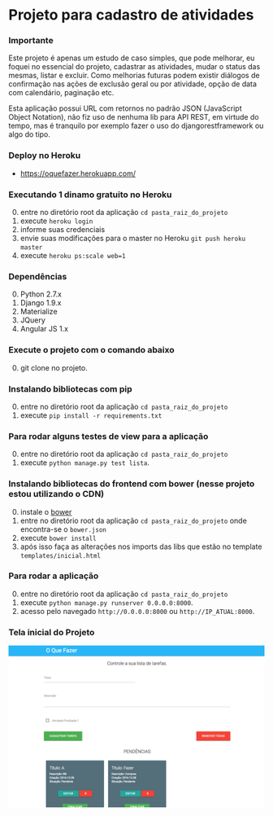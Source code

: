 # Projeto para cadastro de atividades

### Importante

Este projeto é apenas um estudo de caso simples, que pode melhorar, eu foquei no essencial do projeto, cadastrar as atividades, mudar o status das mesmas, listar e excluir. Como melhorias futuras podem existir diálogos de confirmação nas ações de exclusão geral ou por atividade, opção de data com calendário, paginação etc.

Esta aplicação possui URL com retornos no padrão JSON (JavaScript Object Notation), não fiz uso de nenhuma lib para API REST, em virtude do tempo, mas é tranquilo por exemplo fazer o uso do djangorestframework ou algo do tipo.

### Deploy no Heroku

* https://oquefazer.herokuapp.com/

### Executando 1 dinamo gratuito no Heroku

0. entre no diretório root  da aplicação `cd pasta_raiz_do_projeto`
0. execute `heroku login`
0. informe suas credenciais
0. envie suas modificações para o master no Heroku `git push heroku master`
0. execute `heroku ps:scale web=1`

### Dependências

0. Python 2.7.x
0. Django 1.9.x
0. Materialize
0. JQuery
0. Angular JS 1.x

### Execute o projeto com o comando abaixo

0. git clone no projeto.

### Instalando bibliotecas com pip

0. entre no diretório root da aplicação `cd pasta_raiz_do_projeto`
0. execute `pip install -r requirements.txt`

### Para rodar alguns testes de view para a aplicação

0. entre no diretório root da aplicação `cd pasta_raiz_do_projeto`
0. execute `python manage.py test lista`.

### Instalando bibliotecas do frontend com bower (nesse projeto estou utilizando o CDN)

0. instale o [bower](http://bower.io/)
0. entre no diretório root da aplicação `cd pasta_raiz_do_projeto` onde encontra-se o `bower.json`
0. execute `bower install`
0. após isso faça as alterações nos imports das libs que estão no template `templates/inicial.html`

### Para rodar a aplicação

0. entre no diretório root da aplicação `cd pasta_raiz_do_projeto`
0. execute `python manage.py runserver 0.0.0.0:8000`.
0. acesso pelo navegado `http://0.0.0.0:8000` ou `http://IP_ATUAL:8000`.

### Tela inicial do Projeto

![Screenshot](screenshot/screen1.png)
